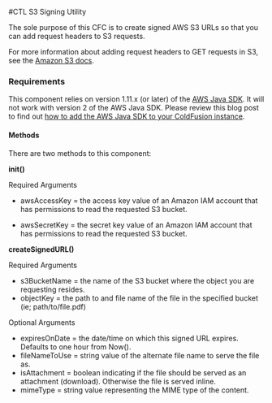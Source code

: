 #CTL S3 Signing Utility

The sole purpose of this CFC is to create signed AWS S3 URLs so that you can add request headers to S3 requests.

For more information about adding request headers to GET requests in S3, see the [Amazon S3 docs](http://docs.aws.amazon.com/AmazonS3/latest/API/RESTObjectGET.html). 

### Requirements

This component relies on version 1.11.x (or later) of the [AWS Java SDK](https://aws.amazon.com/sdk-for-java/). It will not work with version 2 of the AWS Java SDK. Please review this blog post to find out [how to add the AWS Java SDK to your ColdFusion instance](https://brianklaas.net/aws/coldfusion/2018/12/10/Update-On-Using-AWS-Java-SDK-With-ColdFusion-2018.html).

#### Methods

There are two methods to this component:

**init()**

Required Arguments

* awsAccessKey = the access key value of an Amazon IAM account that has permissions to read the requested S3 bucket.

* awsSecretKey = the secret key value of an Amazon IAM account that has permissions to read the requested S3 bucket.

**createSignedURL()**

Required Arguments

 * s3BucketName = the name of the S3 bucket where the object you are requesting resides.
 * objectKey = the path to and file name of the file in the specified bucket (ie; path/to/file.pdf)

Optional Arguments

 * expiresOnDate = the date/time on which this signed URL expires. Defaults to one hour from Now().
 * fileNameToUse = string value of the alternate file name to serve the file as.
 * isAttachment = boolean indicating if the file should be served as an attachment (download). Otherwise the file is served inline.
 * mimeType = string value representing the MIME type of the content.

